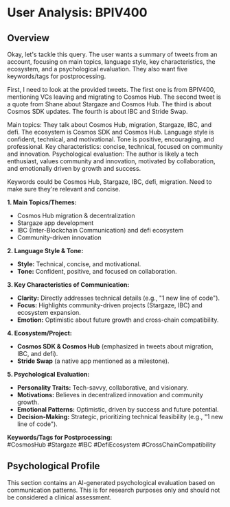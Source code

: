 # User Analysis: BPIV400

## Overview

<think>
Okay, let's tackle this query. The user wants a summary of tweets from an account, focusing on main topics, language style, key characteristics, the ecosystem, and a psychological evaluation. They also want five keywords/tags for postprocessing.

First, I need to look at the provided tweets. The first one is from BPIV400, mentioning VCs leaving and migrating to Cosmos Hub. The second tweet is a quote from Shane about Stargaze and Cosmos Hub. The third is about Cosmos SDK updates. The fourth is about IBC and Stride Swap.

Main topics: They talk about Cosmos Hub, migration, Stargaze, IBC, and defi. The ecosystem is Cosmos SDK and Cosmos Hub. Language style is confident, technical, and motivational. Tone is positive, encouraging, and professional. Key characteristics: concise, technical, focused on community and innovation. Psychological evaluation: The author is likely a tech enthusiast, values community and innovation, motivated by collaboration, and emotionally driven by growth and success.

Keywords could be Cosmos Hub, Stargaze, IBC, defi, migration. Need to make sure they're relevant and concise.
</think>

**1. Main Topics/Themes:**  
- Cosmos Hub migration & decentralization  
- Stargaze app development  
- IBC (Inter-Blockchain Communication) and defi ecosystem  
- Community-driven innovation  

**2. Language Style & Tone:**  
- **Style:** Technical, concise, and motivational.  
- **Tone:** Confident, positive, and focused on collaboration.  

**3. Key Characteristics of Communication:**  
- **Clarity:** Directly addresses technical details (e.g., "1 new line of code").  
- **Focus:** Highlights community-driven projects (Stargaze, IBC) and ecosystem expansion.  
- **Emotion:** Optimistic about future growth and cross-chain compatibility.  

**4. Ecosystem/Project:**  
- **Cosmos SDK & Cosmos Hub** (emphasized in tweets about migration, IBC, and defi).  
- **Stride Swap** (a native app mentioned as a milestone).  

**5. Psychological Evaluation:**  
- **Personality Traits:** Tech-savvy, collaborative, and visionary.  
- **Motivations:** Believes in decentralized innovation and community growth.  
- **Emotional Patterns:** Optimistic, driven by success and future potential.  
- **Decision-Making:** Strategic, prioritizing technical feasibility (e.g., "1 new line of code").  

**Keywords/Tags for Postprocessing:**  
#CosmosHub #Stargaze #IBC #DefiEcosystem #CrossChainCompatibility

## Psychological Profile

This section contains an AI-generated psychological evaluation based on communication patterns. This is for research purposes only and should not be considered a clinical assessment.
